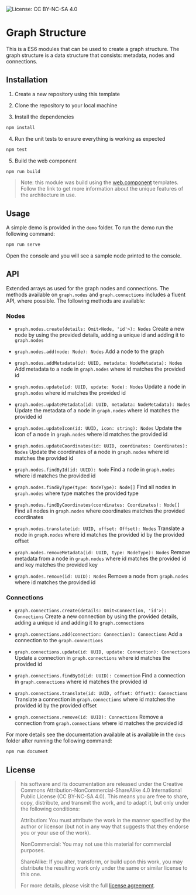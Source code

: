 ![License: CC BY-NC-SA 4.0](https://flat.badgen.net/static/license/CC-BY-NC-SA-4.0/green)

# Graph Structure

This is a ES6 modules that can be used to create a graph structure. The graph structure is a data structure that consists: metadata, nodes and connections.

## Installation

1. Create a new repository using this template

2. Clone the repository to your local machine

3. Install the dependencies

```bash
npm install
```

4. Run the unit tests to ensure everything is working as expected

```bash
npm test
```

5. Build the web component

```bash
npm run build
```

> Note: this module was build using the [web.component](https://github.com/scalable-software/web.component) templates. Follow the link to get more information about the unique features of the architecture in use.

## Usage

A simple demo is provided in the `demo` folder. To run the demo run the following command:

```bash
npm run serve
```

Open the console and you will see a sample node printed to the console.

## API

Extended arrays as used for the graph nodes and connections. The methods available on `graph.nodes` and `graph.connections` includes a fluent API, where possible. The following methods are available:

### Nodes

- `graph.nodes.create(details: Omit<Node, 'id'>): Nodes`
  Create a new node by using the provided details, adding a unique id and adding it to `graph.nodes`

- `graph.nodes.add(node: Node): Nodes`
  Add a node to the graph

- `graph.nodes.addMetadata(id: UUID, metadata: NodeMetadata): Nodes`
  Add metadata to a node in `graph.nodes` where id matches the provided id

- `graph.nodes.update(id: UUID, update: Node): Nodes`
  Update a node in `graph.nodes` where id matches the provided id

- `graph.nodes.updateMetadata(id: UUID, metadata: NodeMetadata): Nodes`
  Update the metadata of a node in `graph.nodes` where id matches the provided id

- `graph.nodes.updateIcon(id: UUID, icon: string): Nodes`
  Update the icon of a node in `graph.nodes` where id matches the provided id

- `graph.nodes.updateCoordinates(id: UUID, coordinates: Coordinates): Nodes`
  Update the coordinates of a node in `graph.nodes` where id matches the provided id

- `graph.nodes.findById(id: UUID): Node`
  Find a node in `graph.nodes` where id matches the provided id

- `graph.nodes.findByType(type: NodeType): Node[]`
  Find all nodes in `graph.nodes` where type matches the provided type

- `graph.nodes.findByCoordinates(coordinates: Coordinates): Node[]`
  Find all nodes in `graph.nodes` where coordinates matches the provided coordinates

- `graph.nodes.translate(id: UUID, offset: Offset): Nodes`
  Translate a node in `graph.nodes` where id matches the provided id by the provided offset

- `graph.nodes.removeMetadata(id: UUID, type: NodeType): Nodes`
  Remove metadata from a node in `graph.nodes` where id matches the provided id and key matches the provided key

- `graph.nodes.remove(id: UUID): Nodes`
  Remove a node from `graph.nodes` where id matches the provided id

### Connections

- `graph.connections.create(details: Omit<Connection, 'id'>): Connections`
  Create a new connection by using the provided details, adding a unique id and adding it to `graph.connections`

- `graph.connections.add(connection: Connection): Connections`
  Add a connection to the `graph.connections`

- `graph.connections.update(id: UUID, update: Connection): Connections`
  Update a connection in `graph.connections` where id matches the provided id

- `graph.connections.findById(id: UUID): Connection`
  Find a connection in `graph.connections` where id matches the provided id

- `graph.connections.translate(id: UUID, offset: Offset): Connections`
  Translate a connection in `graph.connections` where id matches the provided id by the provided offset

- `graph.connections.remove(id: UUID): Connections`
  Remove a connection from `graph.connections` where id matches the provided id

For more details see the documentation available at is available in the `docs` folder after running the following command:

```bash
npm run document
```

## License

> his software and its documentation are released under the Creative Commons Attribution-NonCommercial-ShareAlike 4.0 International Public License (CC BY-NC-SA 4.0). This means you are free to share, copy, distribute, and transmit the work, and to adapt it, but only under the following conditions:
>
> Attribution: You must attribute the work in the manner specified by the author or licensor (but not in any way that suggests that they endorse you or your use of the work).
>
> NonCommercial: You may not use this material for commercial purposes.
>
> ShareAlike: If you alter, transform, or build upon this work, you may distribute the resulting work only under the same or similar license to this one.
>
> For more details, please visit the full [license agreement](https://creativecommons.org/licenses/by-nc-sa/4.0/).
